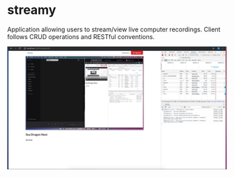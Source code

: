 # streamy
Application allowing users to stream/view live computer recordings. Client follows CRUD operations and RESTful conventions.

![demo](demo.png)
